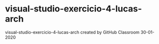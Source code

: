 # visual-studio-exercicio-4-lucas-arch
visual-studio-exercicio-4-lucas-arch created by GitHub Classroom
30-01-2020
